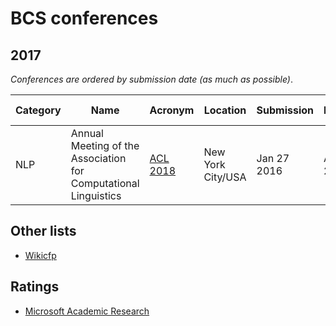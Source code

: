 # BCS conferences 

## 2017

_Conferences are ordered by submission date (as much as possible)_.

| Category  |  Name                                    | Acronym    |  Location	   | Submission |  Notification   | Conference dates |
| --- | -------------------------------------------- | --- | --- | --- | --- | --- |
| NLP | Annual Meeting of the Association for Computational Linguistics|[ACL 2018](http://acl2018.org/)|New York City/USA|Jan 27 2016|Apr 04 2016|Jul 09 2016|

## Other lists

- [Wikicfp](http://wikicfp.com)

## Ratings

- [Microsoft Academic Research](http://academic.research.microsoft.com/RankList?entitytype=3&topdomainid=2&subdomainid=2)



